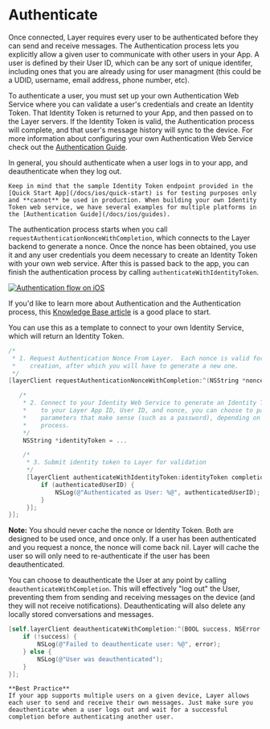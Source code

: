 # Authenticate

Once connected, Layer requires every user to be authenticated before they can send and receive messages. The Authentication process lets you explicitly allow a given user to communicate with other users in your App. A user is defined by their User ID, which can be any sort of unique identifer, including ones that you are already using for user managment (this could be a UDID, username, email address, phone number, etc).

To authenticate a user, you must set up your own Authentication Web Service where you can validate a user's credentials and create an Identity Token. That Identity Token is returned to your App, and then passed on to the Layer servers. If the Identity Token is valid, the Authentication process will complete, and that user's message history will sync to the device. For more information about configuring your own Authentication Web Service check out the [Authentication Guide](/docs/ios/guides).

In general, you should authenticate when a user logs in to your app, and deauthenticate when they log out.

```emphasis
Keep in mind that the sample Identity Token endpoint provided in the [Quick Start App](/docs/ios/quick-start) is for testing purposes only and **cannot** be used in production. When building your own Identity Token web service, we have several examples for multiple platforms in the [Authentication Guide](/docs/ios/guides).
```

The authentication process starts when you call `requestAuthenticationNonceWithCompletion`, which connects to the Layer backend to generate a nonce. Once the nonce has been obtained, you use it and any user credentials you deem necessary to create an Identity Token with your own web service. After this is passed back to the app, you can finish the authentication process by calling `authenticateWithIdentityToken`.

<a href="https://s3.amazonaws.com/static.layer.com/web/docs/ios_auth.png" target="_blank"><img src="https://s3.amazonaws.com/static.layer.com/web/docs/ios_auth.png" alt="Authentication flow on iOS"></a>

If you'd like to learn more about Authentication and the Authentication process, this [Knowledge Base article](https://support.layer.com/hc/en-us/articles/204225940-How-does-Authentication-work-) is a good place to start.

You can use this as a template to connect to your own Identity Service, which will return an Identity Token.

```objective-c
/*
 * 1. Request Authentication Nonce From Layer.  Each nonce is valid for 10 minutes after
 *    creation, after which you will have to generate a new one.
 */
[layerClient requestAuthenticationNonceWithCompletion:^(NSString *nonce, NSError *error) {

   /*
    * 2. Connect to your Identity Web Service to generate an Identity Token. In addition
    *    to your Layer App ID, User ID, and nonce, you can choose to pass in any other
    *    parameters that make sense (such as a password), depending on your App's login
    *    process.
    */
    NSString *identityToken = ...

    /*
     * 3. Submit identity token to Layer for validation
     */
     [layerClient authenticateWithIdentityToken:identityToken completion:^(NSString *authenticatedUserID, NSError *error) {
         if (authenticatedUserID) {
             NSLog(@"Authenticated as User: %@", authenticatedUserID);
         }
     }];
}];
```

<b>Note:</b> You should never cache the nonce or Identity Token. Both are designed to be used once, and once only. If a user has been authenticated and you request a nonce, the nonce will come back nil. Layer will cache the user so will only need to re-authenticate if the user has been deauthenticated.

You can choose to deauthenticate the User at any point by calling `deauthenticateWithCompletion`. This will effectively "log out" the User, preventing them from sending and receiving messages on the device (and they will not receive notifications). Deauthenticating will also delete any locally stored conversations and messages.

```objective-c
[self.layerClient deauthenticateWithCompletion:^(BOOL success, NSError *error) {
    if (!success) {
        NSLog(@"Failed to deauthenticate user: %@", error);
    } else {
        NSLog(@"User was deauthenticated");
    }
}];
```

```emphasis
**Best Practice**
If your app supports multiple users on a given device, Layer allows each user to send and receive their own messages. Just make sure you deauthenticate when a user logs out and wait for a successful completion before authenticating another user.
```
